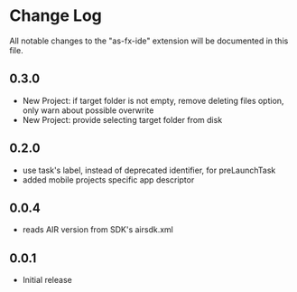 # Change Log

All notable changes to the "as-fx-ide" extension will be documented in this file.

## 0.3.0

- New Project: if target folder is not empty, remove deleting files option, only warn about possible overwrite
- New Project: provide selecting target folder from disk

## 0.2.0

- use task's label, instead of deprecated identifier, for preLaunchTask
- added mobile projects specific app descriptor

## 0.0.4

- reads AIR version from SDK's airsdk.xml

## 0.0.1

- Initial release
